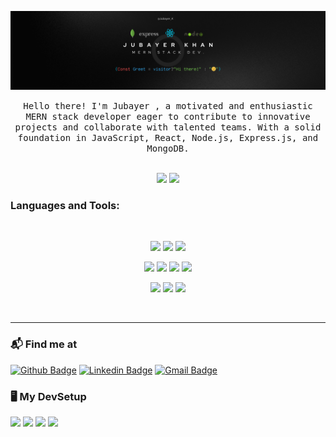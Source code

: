 ![Header image](https://raw.githubusercontent.com/Jubayer-K/Jubayer-K/master/Assets/banner.png)



<p align="center">
  <samp>
Hello there! I'm Jubayer , a motivated and enthusiastic MERN stack developer eager to contribute to innovative projects and collaborate with talented teams. With a solid foundation in JavaScript, React, Node.js, Express.js, and MongoDB.
  </samp>
  <br/>
  <br/>
 <p align="center">
  <img src="https://github-readme-stats.vercel.app/api?username=Jubayer-K&show_icons=true&theme=bear" width="400">
  <img src="https://github-readme-streak-stats.herokuapp.com?user=Jubayer-K&theme=dark&hide_border=true" width="400">
</p>
</p>


### Languages and Tools:

<br>
<p align="center">
<img src="https://github.com/mir-hussain/mir-hussain/blob/main/images/icons/HTML.png"/>
<img src="https://github.com/mir-hussain/mir-hussain/blob/main/images/icons/css.png"/>
<img src="https://github.com/mir-hussain/mir-hussain/blob/main/images/icons/JavaScript.png"/>
</p>
<p align="center">
<img src="https://github.com/mir-hussain/mir-hussain/blob/main/images/icons/react.png"/>
<img src="https://github.com/mir-hussain/mir-hussain/blob/main/images/icons/tailwind.png"/>
<img src="https://github.com/mir-hussain/mir-hussain/blob/main/images/icons/Bootsrap.png"/>
<img src="https://github.com/mir-hussain/mir-hussain/blob/main/images/icons/firebase.png"/>
</p>
<p align="center">
<img src="https://github.com/mir-hussain/mir-hussain/blob/main/images/icons/node.png"/>
<img src="https://github.com/mir-hussain/mir-hussain/blob/main/images/icons/express.png"/>
<img src="https://github.com/mir-hussain/mir-hussain/blob/main/images/icons/mongo.png"/>
</p><br/>

---


### 📬 Find me at
[![Github Badge](http://img.shields.io/badge/-Github-black?style=flat-square&logo=github&link=https://github.com/Jubayer-K/)](https://github.com/Jubayer-K/) 
[![Linkedin Badge](https://img.shields.io/badge/-LinkedIn-blue?style=flat-square&logo=Linkedin&logoColor=white&link=https://www.linkedin.com/in/jubayer-k/)](https://www.linkedin.com/in/jubayer-k)
[![Gmail Badge](https://img.shields.io/badge/-Gmail-d14836?style=flat-square&logo=Gmail&logoColor=white&link=mailto:jubayerkhan21@gmail.com)](mailto:jubayerkhan21@gmail.com)


### 🖥️ My DevSetup
 <img src="https://img.shields.io/badge/Windows-555555.svg?&style=flat-square&logo=windows&logoColor=0078D6"> <img src="https://img.shields.io/badge/Chrome-555555.svg?&style=flat-square&logo=google-chrome&logoColor=FABC0C"> <img src="https://img.shields.io/badge/VS Code-555555?style=flat-square&logo=visual-studio-code&logoColor=007ACC"> <img src="https://img.shields.io/badge/Terminal-555555.svg?&style=flat-square&logo=powershell&logoColor=white">

